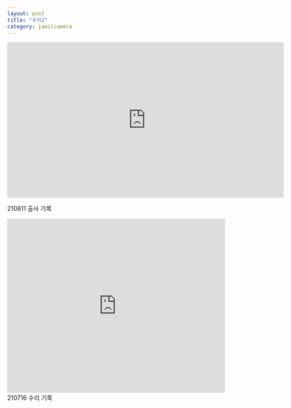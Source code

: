 ```yaml
---
layout: post
title: "수리2"
category: jaeilcamera
---
```


<iframe src="https://player.vimeo.com/video/586125905?badge=0&amp;autopause=0&amp;player_id=0&amp;app_id=58479&amp;h=d378c3cf97" width="640" height="360" frameborder="0" allow="autoplay; fullscreen; picture-in-picture" allowfullscreen title="2021-08-11 오전 3_31_33.m4v"></iframe>

210811 출사 기록

<div style="padding:80% 0 0 0;position:relative;"><iframe src="https://player.vimeo.com/video/587215010?badge=0&amp;autopause=0&amp;player_id=0&amp;app_id=58479&amp;h=be0466c670" frameborder="0" allow="autoplay; fullscreen; picture-in-picture" allowfullscreen style="position:absolute;top:0;left:0;width:100%;height:100%;" title="2021-08-15 02-24-58.mkv"></iframe></div><script src="https://player.vimeo.com/api/player.js"></script>
210716 수리 기록
